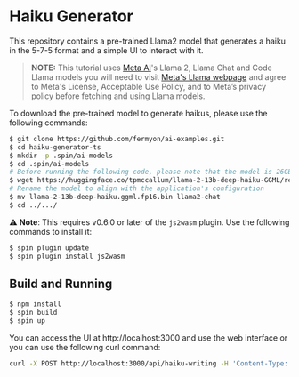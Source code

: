 # Haiku Generator

This repository contains a pre-trained Llama2 model that generates a haiku in the 5-7-5 format and a simple UI to interact with it.

> **NOTE:** This tutorial uses [Meta AI](https://ai.meta.com/)'s Llama 2, Llama Chat and Code Llama models you will need to visit [Meta's Llama webpage](https://ai.meta.com/resources/models-and-libraries/llama-downloads/) and agree to Meta's License, Acceptable Use Policy, and to Meta’s privacy policy before fetching and using Llama models.

To download the pre-trained model to generate haikus, please use the following commands:

```bash
$ git clone https://github.com/fermyon/ai-examples.git
$ cd haiku-generator-ts
$ mkdir -p .spin/ai-models
$ cd .spin/ai-models
# Before running the following code, please note that the model is 26GB and will take quite a long time to download (and use a good chunk of your bandwidth and any data download limits you might have).
$ wget https://huggingface.co/tpmccallum/llama-2-13b-deep-haiku-GGML/resolve/main/llama-2-13b-deep-haiku.ggml.fp16.bin
# Rename the model to align with the application's configuration
$ mv llama-2-13b-deep-haiku.ggml.fp16.bin llama2-chat
$ cd ../.../
```

⚠️ **Note**: This requires v0.6.0 or later of the `js2wasm` plugin. Use the following commands to install it:

```bash
$ spin plugin update
$ spin plugin install js2wasm
```

## Build and Running 

```bash
$ npm install 
$ spin build
$ spin up
```

You can access the UI at http://localhost:3000 and use the web interface or you can use the following curl command:

```bash
curl -X POST http://localhost:3000/api/haiku-writing -H 'Content-Type: application/json' -d '{"sentence":"ChatGPT"}'
```
